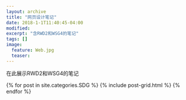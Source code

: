 ```yaml
---
layout: archive
title: "网页设计笔记"
date: 2018-1-1T11:40:45-04:00
modified:
excerpt: "含RWD2和WSG4的笔记"
tags: []
image: 
  feature: Web.jpg
  teaser:
---
```


在此展示RWD2和WSG4的笔记

<div class="tiles">
{% for post in site.categories.SDG %}
  {% include post-grid.html %}
{% endfor %}
</div><!-- /.tiles 把所有categories 有 RWD 的列出来-->